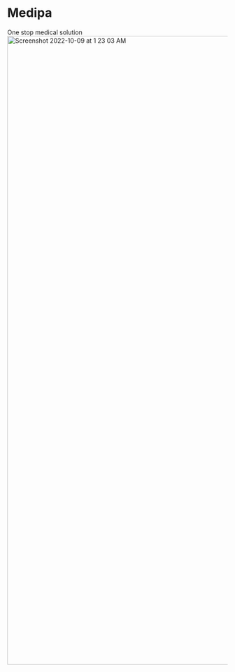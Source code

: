 # Medipa
One stop medical solution
<img width="1437" alt="Screenshot 2022-10-09 at 1 23 03 AM" src="https://user-images.githubusercontent.com/89589614/194725672-dd4a4efc-1805-4180-b8a6-f24e24b8acda.png">
